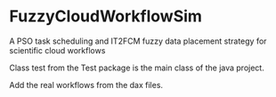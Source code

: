 # FuzzyCloudWorkflowSim
A PSO task scheduling and IT2FCM fuzzy data placement strategy for scientific cloud workflows

Class test from the Test package is the main class of the java project.

Add the real workflows from the dax files. 
